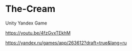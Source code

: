 # The-Cream
 
Unity Yandex Game

https://youtu.be/4fzGvxTEkhM

https://yandex.ru/games/app/263612?draft=true&lang=ru
